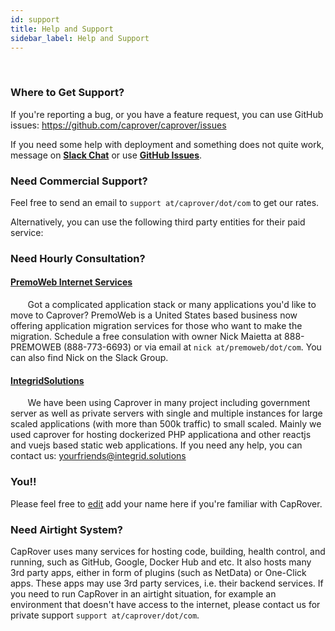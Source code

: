 ```yaml
---
id: support
title: Help and Support
sidebar_label: Help and Support
---
```


<br/>

### Where to Get Support?

If you're reporting a bug, or you have a feature request, you can use GitHub issues:
https://github.com/caprover/caprover/issues

If you need some help with deployment and something does not quite work, message on [**Slack Chat**](https://join.slack.com/t/caprover/shared_invite/zt-2qlb28drp-RpxNfY3nUhroLuRJUUJzDA) or use [**GitHub Issues**](https://github.com/caprover/caprover/issues).

### Need Commercial Support?

Feel free to send an email to `support at/caprover/dot/com` to get our rates.

Alternatively, you can use the following third party entities for their paid service:

### Need Hourly Consultation?

#### [PremoWeb Internet Services](https://premoweb.com)

&nbsp;&nbsp;&nbsp;&nbsp;&nbsp;&nbsp; Got a complicated application stack or many applications you'd like to move to Caprover? PremoWeb is a United States based business now offering application migration services for those who want to make the migration. Schedule a free consulation with owner Nick Maietta at 888-PREMOWEB (888-773-6693) or via email at `nick at/premoweb/dot/com`. You can also find Nick on the Slack Group.

#### [IntegridSolutions](https://integrid.solutions)

&nbsp;&nbsp;&nbsp;&nbsp;&nbsp;&nbsp; We have been using Caprover in many project including government server as well as private servers with single and multiple instances for large scaled applications (with more than 500k traffic) to small scaled. Mainly we used caprover for hosting dockerized PHP applicationa and other reactjs and vuejs based static web applications. If you need any help, you can contact us: [yourfriends@integrid.solutions](mailto:yourfriends@integrid.solutions)

### You!!

Please feel free to [edit](https://github.com/caprover/caprover-website/edit/master/docs/support.md) add your name here if you're familiar with CapRover.

### Need Airtight System?

CapRover uses many services for hosting code, building, health control, and running, such as GitHub, Google, Docker Hub and etc. It also hosts many 3rd party apps, either in form of plugins (such as NetData) or One-Click apps. These apps may use 3rd party services, i.e. their backend services. If you need to run CapRover in an airtight situation, for example an environment that doesn't have access to the internet, please contact us for private support `support at/caprover/dot/com`.
